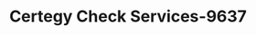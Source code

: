 ---
f_zip-code: 33178
f_state-code: FL
title: Certegy Check Services-9637
f_phone: 305-471-5842
f_city-only: Doral
f_address: 7006 Northwest 107Th Place Doral
f_location-unique-id: '9637'
slug: certegy-check-services-9637
updated-on: '2024-05-30T13:46:58.046Z'
created-on: '2024-05-30T13:36:59.803Z'
published-on: '2024-05-30T13:54:32.469Z'
f_city-state: cms/city/doral-fl.md
f_company: cms/company/certegy-check-services.md
f_state: cms/state/florida.md
layout: '[payday-loan].html'
tags: payday-loan
---